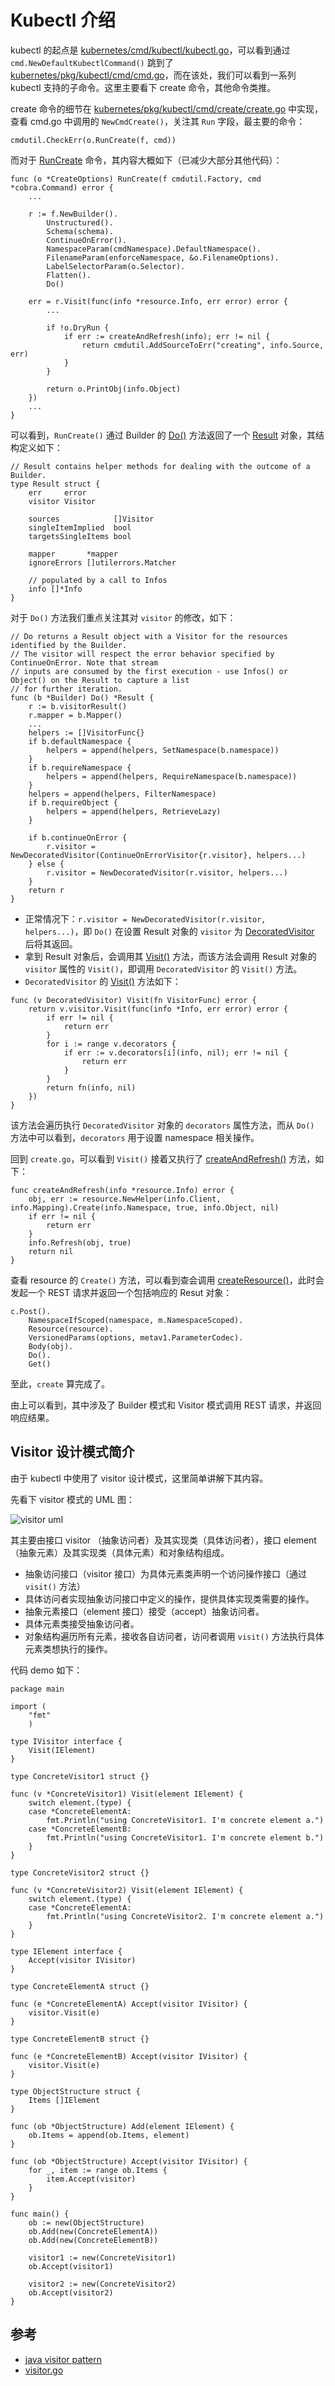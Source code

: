 # Kubectl 介绍

kubectl 的起点是 [kubernetes/cmd/kubectl/kubectl.go](https://github.com/kubernetes/kubernetes/blob/release-1.13/cmd/kubectl/kubectl.go)，可以看到通过 `cmd.NewDefaultKubectlCommand()` 跳到了 [kubernetes/pkg/kubectl/cmd/cmd.go](https://github.com/kubernetes/kubernetes/blob/release-1.13/pkg/kubectl/cmd/cmd.go#L447)，而在该处，我们可以看到一系列 kubectl 支持的子命令。这里主要看下 create 命令，其他命令类推。

create 命令的细节在 [kubernetes/pkg/kubectl/cmd/create/create.go](https://github.com/kubernetes/kubernetes/blob/release-1.13/pkg/kubectl/cmd/create/create.go#L93) 中实现，查看 cmd.go 中调用的 `NewCmdCreate()`，关注其 `Run` 字段，最主要的命令：

```
cmdutil.CheckErr(o.RunCreate(f, cmd))
```

而对于 [RunCreate](https://github.com/kubernetes/kubernetes/blob/release-1.13/pkg/kubectl/cmd/create/create.go#L206) 命令，其内容大概如下（已减少大部分其他代码）：
```
func (o *CreateOptions) RunCreate(f cmdutil.Factory, cmd *cobra.Command) error {
	...

	r := f.NewBuilder().
		Unstructured().
		Schema(schema).
		ContinueOnError().
		NamespaceParam(cmdNamespace).DefaultNamespace().
		FilenameParam(enforceNamespace, &o.FilenameOptions).
		LabelSelectorParam(o.Selector).
		Flatten().
		Do()

	err = r.Visit(func(info *resource.Info, err error) error {
		...

		if !o.DryRun {
			if err := createAndRefresh(info); err != nil {
				return cmdutil.AddSourceToErr("creating", info.Source, err)
			}
		}

		return o.PrintObj(info.Object)
	})
	...
}
```

可以看到，`RunCreate()` 通过 Builder 的 [Do()](https://github.com/kubernetes/cli-runtime/blob/release-1.13/pkg/genericclioptions/resource/builder.go#L1072) 方法返回了一个 [Result](https://github.com/kubernetes/cli-runtime/blob/release-1.13/pkg/genericclioptions/resource/result.go#L37) 对象，其结构定义如下：
```
// Result contains helper methods for dealing with the outcome of a Builder.
type Result struct {
	err     error
	visitor Visitor

	sources            []Visitor
	singleItemImplied  bool
	targetsSingleItems bool

	mapper       *mapper
	ignoreErrors []utilerrors.Matcher

	// populated by a call to Infos
	info []*Info
}
```

对于 `Do()` 方法我们重点关注其对 `visitor` 的修改，如下：
```
// Do returns a Result object with a Visitor for the resources identified by the Builder.
// The visitor will respect the error behavior specified by ContinueOnError. Note that stream
// inputs are consumed by the first execution - use Infos() or Object() on the Result to capture a list
// for further iteration.
func (b *Builder) Do() *Result {
	r := b.visitorResult()
	r.mapper = b.Mapper()
	...
	helpers := []VisitorFunc{}
	if b.defaultNamespace {
		helpers = append(helpers, SetNamespace(b.namespace))
	}
	if b.requireNamespace {
		helpers = append(helpers, RequireNamespace(b.namespace))
	}
	helpers = append(helpers, FilterNamespace)
	if b.requireObject {
		helpers = append(helpers, RetrieveLazy)
	}

	if b.continueOnError {
		r.visitor = NewDecoratedVisitor(ContinueOnErrorVisitor{r.visitor}, helpers...)
	} else {
		r.visitor = NewDecoratedVisitor(r.visitor, helpers...)
	}
	return r
}
```

- 正常情况下：`r.visitor = NewDecoratedVisitor(r.visitor, helpers...)`，即 `Do()` 在设置 Result 对象的 `visitor` 为 [DecoratedVisitor](https://github.com/kubernetes/cli-runtime/blob/release-1.13/pkg/genericclioptions/resource/visitor.go#L297) 后将其返回。
- 拿到 Result 对象后，会调用其 [Visit()](https://github.com/kubernetes/cli-runtime/blob/release-1.13/pkg/genericclioptions/resource/result.go#L95) 方法，而该方法会调用 Result 对象的 `visitor` 属性的 `Visit()`，即调用 `DecoratedVisitor` 的 `Visit()` 方法。
- `DecoratedVisitor` 的 [Visit()](https://github.com/kubernetes/cli-runtime/blob/release-1.13/pkg/genericclioptions/resource/visitor.go#L305) 方法如下：
```
func (v DecoratedVisitor) Visit(fn VisitorFunc) error {
	return v.visitor.Visit(func(info *Info, err error) error {
		if err != nil {
			return err
		}
		for i := range v.decorators {
			if err := v.decorators[i](info, nil); err != nil {
				return err
			}
		}
		return fn(info, nil)
	})
}
```
该方法会遍历执行 `DecoratedVisitor` 对象的 `decorators` 属性方法，而从 `Do()` 方法中可以看到，`decorators` 用于设置 namespace 相关操作。

回到 `create.go`，可以看到 `Visit()` 接着又执行了 [createAndRefresh()](https://github.com/kubernetes/kubernetes/blob/release-1.13/pkg/kubectl/cmd/create/create.go#L321) 方法，如下：
```
func createAndRefresh(info *resource.Info) error {
	obj, err := resource.NewHelper(info.Client, info.Mapping).Create(info.Namespace, true, info.Object, nil)
	if err != nil {
		return err
	}
	info.Refresh(obj, true)
	return nil
}
```

查看 resource 的 `Create()` 方法，可以看到查会调用 [createResource()](https://github.com/kubernetes/cli-runtime/blob/release-1.13/pkg/genericclioptions/resource/helper.go#L132)，此时会发起一个 REST 请求并返回一个包括响应的 Resut 对象：
```
c.Post().
	NamespaceIfScoped(namespace, m.NamespaceScoped).
	Resource(resource).
	VersionedParams(options, metav1.ParameterCodec).
	Body(obj).
	Do().
	Get()
```

至此，`create` 算完成了。

由上可以看到，其中涉及了 Builder 模式和 Visitor 模式调用 REST 请求，并返回响应结果。

## Visitor 设计模式简介

由于 kubectl 中使用了 visitor 设计模式，这里简单讲解下其内容。

先看下 visitor 模式的 UML 图：

![visitor uml](img/visitor-uml.png) 

其主要由接口 visitor （抽象访问者）及其实现类（具体访问者），接口 element （抽象元素）及其实现类（具体元素）和对象结构组成。
- 抽象访问接口（visitor 接口）为具体元素类声明一个访问操作接口（通过 `visit()` 方法）
- 具体访问者实现抽象访问接口中定义的操作，提供具体实现类需要的操作。
- 抽象元素接口（element 接口）接受（accept）抽象访问者。
- 具体元素类接受抽象访问者。
- 对象结构遍历所有元素，接收各自访问者，访问者调用 `visit()` 方法执行具体元素类想执行的操作。

代码 demo 如下：

```
package main

import (
	"fmt"
	)

type IVisitor interface {
	Visit(IElement)
}

type ConcreteVisitor1 struct {}

func (v *ConcreteVisitor1) Visit(element IElement) {
	switch element.(type) {
	case *ConcreteElementA:
		fmt.Println("using ConcreteVisitor1. I'm concrete element a.")
	case *ConcreteElementB:
		fmt.Println("using ConcreteVisitor1. I'm concrete element b.")
	}
}

type ConcreteVisitor2 struct {}

func (v *ConcreteVisitor2) Visit(element IElement) {
	switch element.(type) {
	case *ConcreteElementA:
		fmt.Println("using ConcreteVisitor2. I'm concrete element a.")
	}
}

type IElement interface {
	Accept(visitor IVisitor)
}

type ConcreteElementA struct {}

func (e *ConcreteElementA) Accept(visitor IVisitor) {
	visitor.Visit(e)
}

type ConcreteElementB struct {}

func (e *ConcreteElementB) Accept(visitor IVisitor) {
	visitor.Visit(e)
}

type ObjectStructure struct {
	Items []IElement
}

func (ob *ObjectStructure) Add(element IElement) {
	ob.Items = append(ob.Items, element)
}

func (ob *ObjectStructure) Accept(visitor IVisitor) {
	for _, item := range ob.Items {
		item.Accept(visitor)
	}
}

func main() {
	ob := new(ObjectStructure)
	ob.Add(new(ConcreteElementA))
	ob.Add(new(ConcreteElementB))

	visitor1 := new(ConcreteVisitor1)
	ob.Accept(visitor1)

	visitor2 := new(ConcreteVisitor2)
	ob.Accept(visitor2)
}
```

## 参考
- [java visitor pattern](https://www.baeldung.com/java-visitor-pattern)
- [visitor.go](https://github.com/senghoo/golang-design-pattern/blob/master/23_visitor/visitor.go)


